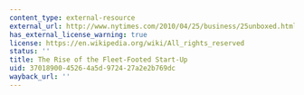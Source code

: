 ```yaml
---
content_type: external-resource
external_url: http://www.nytimes.com/2010/04/25/business/25unboxed.html?_r=2
has_external_license_warning: true
license: https://en.wikipedia.org/wiki/All_rights_reserved
status: ''
title: The Rise of the Fleet-Footed Start-Up
uid: 37018900-4526-4a5d-9724-27a2e2b769dc
wayback_url: ''
---
```

